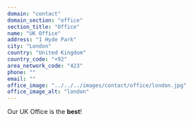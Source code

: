 ```yaml
---
domain: "contact"
domain_section: "office"
section_title: "Office"
name: "UK Office"
address: "1 Hyde Park"
city: "London"
country: "United Kingdom"
country_code: "+92"
area_network_code: "423"
phone: ""
email: ""
office_image: "../../../images/contact/office/london.jpg"
office_image_alt: "london"
---
```


Our UK Office is the **best**!